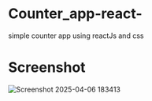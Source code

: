 # Counter_app-react-
simple counter app using reactJs and css
# Screenshot
![Screenshot 2025-04-06 183413](https://github.com/user-attachments/assets/f606aed8-ad29-41e0-aca7-0c56f634294a)
